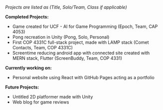 *Projects are listed as (Title, Solo/Team, Class if applicable)*

**Completed Projects:**
- Game created for UCF - AI for Game Programming (Epoch, Team, CAP 4053)
- Pong recreation in Unity (Pong, Solo, Personal)
- First COP 4331C full-stack project, made with LAMP stack (Comet Contacts, Team, COP 4331C)
- Screentime reducing android app with connected site created with MERN stack, Flutter (ScreenBuddy, Team, COP 4331)

**Currently working on:**
- Personal website using React with GitHub Pages acting as a portfolio

**Future Projects:**
- Untitled 2D platformer made with Unity
- Web blog for game reviews
